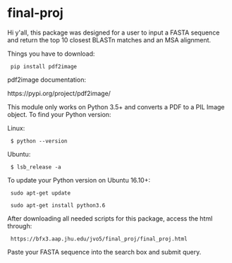 # final-proj

Hi y'all, this package was designed for a user to input a FASTA sequence and return the top 10 closest BLASTn matches and an MSA alignment.

Things you have to download:
<p><code> pip install pdf2image </code></p>

pdf2image documentation:
<p>https://pypi.org/project/pdf2image/</p>

This module only works on Python 3.5+ and converts a PDF to a PIL Image object. To find your Python version:
<p> Linux: </p>
<p><code> $ python --version </code></p>
<p> Ubuntu: </p>
<p><code> $ lsb_release -a </p></code>

To update your Python version on Ubuntu 16.10+:
<p><code> sudo apt-get update </p></code>
<p><code> sudo apt-get install python3.6 </p></code>

After downloading all needed scripts for this package, access the html through:
<p><code> https://bfx3.aap.jhu.edu/jvo5/final_proj/final_proj.html </p></code>

Paste your FASTA sequence into the search box and submit query. 
